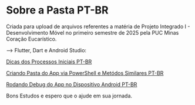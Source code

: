 # Sobre a Pasta PT-BR
Criada para upload de arquivos referentes a matéria de Projeto Integrado I - Desenvolvimento Móvel
no primeiro semestre de 2025 pela PUC Minas Coração Eucarístico.

--> Flutter, Dart e Android Studio:

[Dicas dos Processos Iniciais PT-BR](https://github.com/kasshinokun/Q1_Q2_2025_Public/blob/main/Flutther_Dart_Android/Hints.md)

[Criando Pasta do App via PowerShell e Metódos Similares PT-BR](https://github.com/kasshinokun/Q1_Q2_2025_Public/blob/main/Flutther_Dart_Android/criar_app.md)

[Rodando Debug do App no Dispositivo Android PT-BR](https://github.com/kasshinokun/Q1_Q2_2025_Public/blob/main/Flutther_Dart_Android/run_on_device.md)


Bons Estudos e espero que o ajude em sua jornada.
